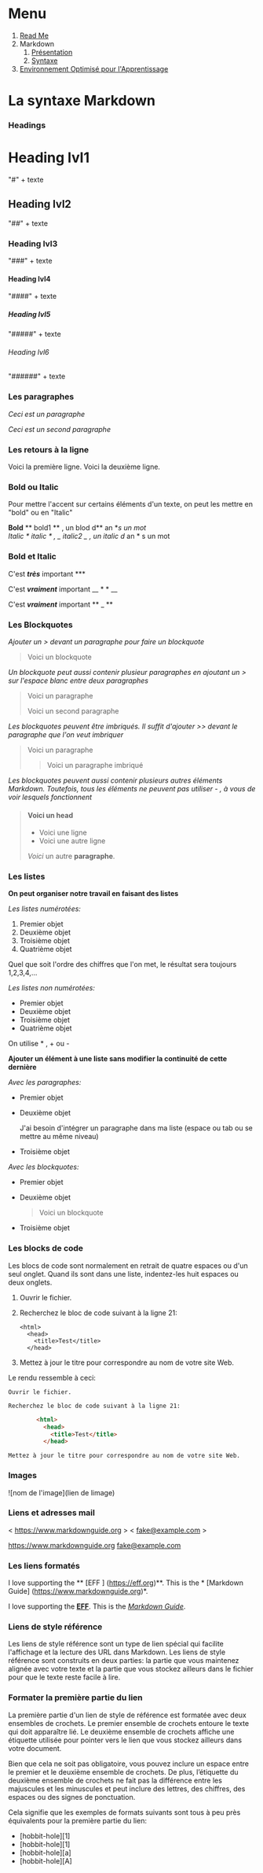 # Menu
1. [Read Me](https://github.com/kevin-labtani/exercice-markdown)
1. Markdown
    1. [Présentation](https://github.com/kevin-labtani/exercice-markdown/blob/master/Markdown.md)
    1. [Syntaxe](https://github.com/kevin-labtani/exercice-markdown/blob/master/Markdown-Syntaxe.md)
1. [Environnement Optimisé pour l'Apprentissage](https://github.com/kevin-labtani/exercice-markdown/blob/master/EOA.md)


# La syntaxe Markdown


### Headings

# Heading lvl1 
"#" + texte

## Heading lvl2
"##" + texte

### Heading lvl3
"###" + texte

#### Heading lvl4
"####" + texte

##### Heading lvl5
"#####" + texte

###### Heading lvl6
"######" + texte


### Les paragraphes

*Ceci est un paragraphe*

*Ceci est un second paragraphe*


### Les retours à la ligne

Voici la première ligne.
Voici la deuxième ligne.


### Bold ou Italic

Pour mettre l'accent sur certains éléments d'un texte, on peut les mettre en "bold" ou en "Italic"

**Bold**   ** bold1 ** , un blod d** an **s un mot  
*Italic*   * italic * , _ italic2 _ , un italic d* an * s un mot


### Bold et Italic

C'est ***très*** important  ***

C'est __*vraiment*__ important    __ * * __

C'est **_vraiment_** important   ** _ **


### Les Blockquotes

*Ajouter un > devant un paragraphe pour faire un blockquote*

> Voici un blockquote

*Un blockquote peut aussi contenir plusieur paragraphes en ajoutant un > sur l'espace blanc entre deux paragraphes*

> Voici un paragraphe
>
> Voici un second paragraphe

*Les blockquotes peuvent être imbriqués. Il suffit d'ajouter >> devant le paragraphe que l'on veut imbriquer*

> Voici un paragraphe
>
>> Voici un paragraphe imbriqué

*Les blockquotes peuvent aussi contenir plusieurs autres éléments Markdown. Toutefois, tous les éléments ne peuvent pas utiliser - , à vous de voir lesquels fonctionnent* 

> #### Voici un head
>
> - Voici une ligne
> - Voici une autre ligne
>
>  *Voici* un autre **paragraphe**.


### Les listes

**On peut organiser notre travail en faisant des listes**

*Les listes numérotées:*

1. Premier objet
2. Deuxième objet
3. Troisième objet
4. Quatrième objet

Quel que soit l'ordre des chiffres que l'on met, le résultat sera toujours 1,2,3,4,...

*Les listes non numérotées:*

* Premier objet
* Deuxième objet
* Troisième objet
* Quatrième objet 

On utilise * , + ou -

**Ajouter un élément à une liste sans modifier la continuité de cette dernière**

*Avec les paragraphes:*

* Premier objet
* Deuxième objet

  J'ai besoin d'intégrer un paragraphe dans ma liste (espace ou tab ou se mettre au même niveau)

* Troisième objet

*Avec les blockquotes:*

* Premier objet
* Deuxième objet

  >Voici un blockquote

* Troisième objet


### Les blocks de code

Les blocs de code sont normalement en retrait de quatre espaces ou d'un seul onglet. Quand ils sont dans une liste, indentez-les huit espaces ou deux onglets.

1.  Ouvrir le fichier.
2.  Recherchez le bloc de code suivant à la ligne 21:

        <html>
          <head>
            <title>Test</title>
          </head>         

3.  Mettez à jour le titre pour correspondre au nom de votre site Web.

Le rendu ressemble à ceci:

    Ouvrir le fichier.

    Recherchez le bloc de code suivant à la ligne 21:

```html
        <html>
          <head>
            <title>Test</title>
          </head>
```         

    Mettez à jour le titre pour correspondre au nom de votre site Web.


### Images

![nom de l'image](lien de limage)


### Liens et adresses mail

< https://www.markdownguide.org >
< fake@example.com >

<https://www.markdownguide.org>
<fake@example.com>


### Les liens formatés

I love supporting the ** [EFF ] (https://eff.org)**.
This is the * [Markdown Guide] (https://www.markdownguide.org)*.

I love supporting the **[EFF](https://eff.org)**.
This is the *[Markdown Guide](https://www.markdownguide.org)*.


### Liens de style référence

Les liens de style référence sont un type de lien spécial qui facilite l'affichage et la lecture des URL dans Markdown. Les liens de style référence sont construits en deux parties: la partie que vous maintenez alignée avec votre texte et la partie que vous stockez ailleurs dans le fichier pour que le texte reste facile à lire.


### Formater la première partie du lien

La première partie d'un lien de style de référence est formatée avec deux ensembles de crochets. Le premier ensemble de crochets entoure le texte qui doit apparaître lié. Le deuxième ensemble de crochets affiche une étiquette utilisée pour pointer vers le lien que vous stockez ailleurs dans votre document.

Bien que cela ne soit pas obligatoire, vous pouvez inclure un espace entre le premier et le deuxième ensemble de crochets. De plus, l’étiquette du deuxième ensemble de crochets ne fait pas la différence entre les majuscules et les minuscules et peut inclure des lettres, des chiffres, des espaces ou des signes de ponctuation.

Cela signifie que les exemples de formats suivants sont tous à peu près équivalents pour la première partie du lien:

* [hobbit-hole][1]
* [hobbit-hole][1]
* [hobbit-hole][a]
* [hobbit-hole][A]


